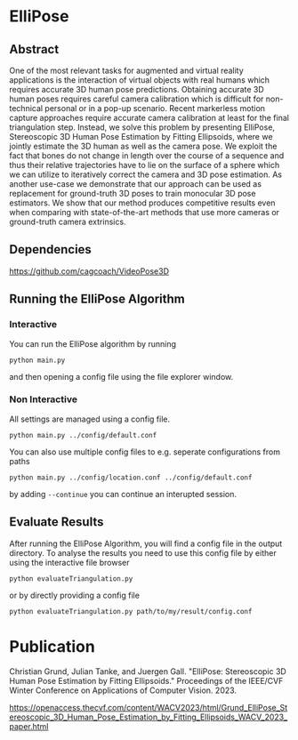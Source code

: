 # ElliPose

## Abstract

One of the most relevant tasks for augmented and virtual reality applications is the interaction of virtual objects with real humans which requires accurate 3D human pose predictions. Obtaining accurate 3D human poses requires careful camera calibration which is difficult for non-technical personal or in a pop-up scenario. Recent markerless motion capture approaches require accurate camera calibration at least for the final triangulation step. Instead, we solve this problem by presenting ElliPose, Stereoscopic 3D Human Pose Estimation by Fitting Ellipsoids, where we jointly estimate the 3D human as well as the camera pose. We exploit the fact that bones do not change in length over the course of a sequence and thus their relative trajectories have to lie on the surface of a sphere which we can utilize to iteratively correct the camera and 3D pose estimation. As another use-case we demonstrate that our approach can be used as replacement for ground-truth 3D poses to train monocular 3D pose estimators. We show that our method produces competitive results even when comparing with state-of-the-art methods that use more cameras or ground-truth camera extrinsics. 

## Dependencies

https://github.com/cagcoach/VideoPose3D

## Running the ElliPose Algorithm

### Interactive

You can run the ElliPose algorithm by running
```
python main.py
```
and then opening a config file using the file explorer window.

### Non Interactive

All settings are managed using a config file.
```
python main.py ../config/default.conf
```

You can also use multiple config files to e.g. seperate configurations from paths
```
python main.py ../config/location.conf ../config/default.conf 
```

by adding ```--continue``` you can continue an interupted session.

## Evaluate Results

After running the ElliPose Algorithm, you will find a config file in the output directory. To analyse the results you need to use this config file by either using the interactive file browser

```
python evaluateTriangulation.py
```
or by directly providing a config file

```
python evaluateTriangulation.py path/to/my/result/config.conf
```

# Publication

Christian Grund, Julian Tanke, and Juergen Gall. "ElliPose: Stereoscopic 3D Human Pose Estimation by Fitting Ellipsoids." Proceedings of the IEEE/CVF Winter Conference on Applications of Computer Vision. 2023.

https://openaccess.thecvf.com/content/WACV2023/html/Grund_ElliPose_Stereoscopic_3D_Human_Pose_Estimation_by_Fitting_Ellipsoids_WACV_2023_paper.html
